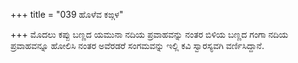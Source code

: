 +++
title = "039 ಹೊಳೆವ ಕಙ್ಗಳ"

+++
ಮೊದಲು ಕಪ್ಪು ಬಣ್ಣದ ಯಮುನಾ ನದಿಯ ಪ್ರವಾಹವನ್ನು ನಂತರ ಬಿಳಿಯ ಬಣ್ಣದ ಗಂಗಾ ನದಿಯ ಪ್ರವಾಹವನ್ನೂ ಹೋಲಿಸಿ ನಂತರ ಅವೆರಡರೆ ಸಂಗಮವನ್ನು ಇಲ್ಲಿ ಕವಿ ಸ್ವಾರಸ್ಯವಗಿ ವರ್ಣಿಸಿದ್ದಾನೆ.